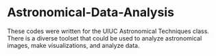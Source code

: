 # Astronomical-Data-Analysis
These codes were written for the UIUC Astronomical Techniques class. There is a diverse toolset that could be used to analyze astronomical images, make visualizations, and analyze data.  
